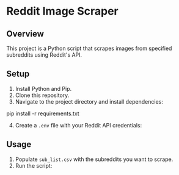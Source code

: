 # Reddit Image Scraper

## Overview
This project is a Python script that scrapes images from specified subreddits using Reddit's API.


## Setup
1. Install Python and Pip.
2. Clone this repository.
3. Navigate to the project directory and install dependencies:

pip install -r requirements.txt

4. Create a `.env` file with your Reddit API credentials:


## Usage
1. Populate `sub_list.csv` with the subreddits you want to scrape.
2. Run the script:

